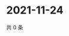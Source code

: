 # 2021-11-24

共 0 条

<!-- BEGIN WEIBO -->
<!-- 最后更新时间 Wed Nov 24 2021 08:46:51 GMT+0800 (China Standard Time) -->

<!-- END WEIBO -->
